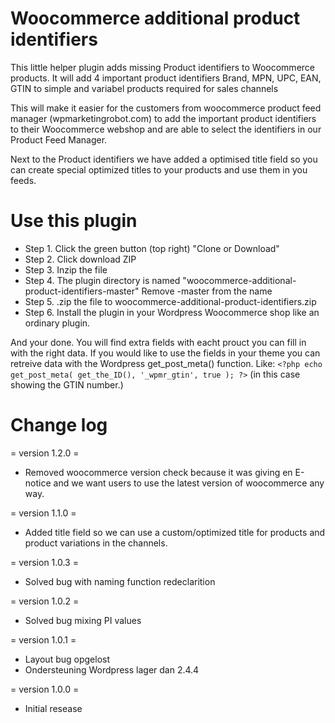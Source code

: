 # Woocommerce additional product identifiers
This little helper plugin adds missing Product identifiers to Woocommerce products. It will add 4 important product identifiers Brand, MPN, UPC, EAN, GTIN to simple and variabel products required for sales channels

This will make it easier for the customers from woocommerce product feed manager (wpmarketingrobot.com) to add the important product identifiers to their Woocommerce webshop and are able to select the identifiers in our Product Feed Manager.

Next to the Product identifiers we have added a optimised title field so you can create special optimized titles to your products and use them in you feeds.

# Use this plugin
* Step 1. Click the green button (top right) "Clone or Download"
* Step 2. Click download ZIP
* Step 3. Inzip the file
* Step 4. The plugin directory is named "woocommerce-additional-product-identifiers-master" Remove -master from the name
* Step 5. .zip the file to woocommerce-additional-product-identifiers.zip
* Step 6. Install the plugin in your Wordpress Woocommerce shop like an ordinary plugin. 

And your done. You will find extra fields with eacht prouct you can fill in with the right data.
If you would like to use the fields in your theme you can retreive data with the Wordpress get_post_meta() function.
Like: `<?php echo get_post_meta( get_the_ID(), '_wpmr_gtin', true ); ?>` (in this case showing the GTIN number.)

# Change log
= version 1.2.0 = 
* Removed woocommerce version check because it was giving en E-notice and we want users to use the latest version of woocommerce any way.

= version 1.1.0 =
* Added title field so we can use a custom/optimized title for products and product variations in the channels.

= version 1.0.3 = 
* Solved bug with naming function redeclarition

= version 1.0.2 = 
* Solved bug mixing PI values
	
= version 1.0.1 = 
* Layout bug opgelost
* Ondersteuning Wordpress lager dan 2.4.4
	
= version 1.0.0 =
* Initial resease
